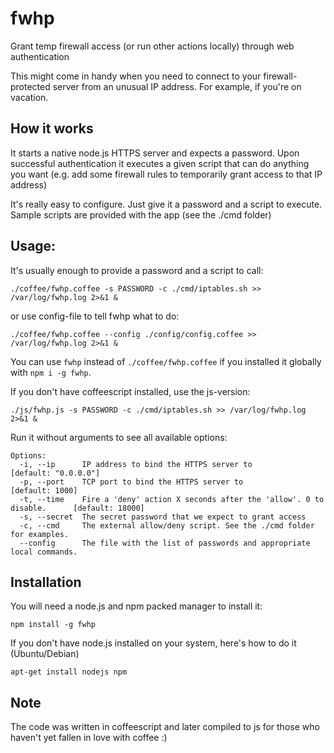 fwhp
=============

Grant temp firewall access (or run other actions locally) through web authentication

This might come in handy when you need to connect to your firewall-protected server from an unusual IP address.
For example, if you're on vacation.

## How it works
It starts a native node.js HTTPS server and expects a password.
Upon successful authentication it executes a given script that can do anything you want (e.g. add some firewall rules to temporarily grant access to that IP address)

It's really easy to configure. Just give it a password and a script to execute.
Sample scripts are provided with the app (see the ./cmd folder)

## Usage:
It's usually enough to provide a password and a script to call:

```
./coffee/fwhp.coffee -s PASSWORD -c ./cmd/iptables.sh >> /var/log/fwhp.log 2>&1 &
```
or use config-file to tell fwhp what to do:
```
./coffee/fwhp.coffee --config ./config/config.coffee >> /var/log/fwhp.log 2>&1 &
```

You can use `fwhp` instead of `./coffee/fwhp.coffee` if you installed it globally with `npm i -g fwhp`.


If you don't have coffeescript installed, use the js-version:
```
./js/fwhp.js -s PASSWORD -c ./cmd/iptables.sh >> /var/log/fwhp.log 2>&1 &
```

Run it without arguments to see all available options:

```
Options:
  -i, --ip      IP address to bind the HTTPS server to                               [default: "0.0.0.0"]
  -p, --port    TCP port to bind the HTTPS server to                                 [default: 1000]
  -t, --time    Fire a 'deny' action X seconds after the 'allow'. 0 to disable.      [default: 18000]
  -s, --secret  The secret password that we expect to grant access                 
  -c, --cmd     The external allow/deny script. See the ./cmd folder for examples. 
  --config      The file with the list of passwords and appropriate local commands.
```

## Installation
You will need a node.js and npm packed manager to install it:

```
npm install -g fwhp
```

If you don't have node.js installed on your system, here's how to do it (Ubuntu/Debian)
```
apt-get install nodejs npm
```

## Note
The code was written in coffeescript and later compiled to js for those who haven't yet fallen in love with coffee :)